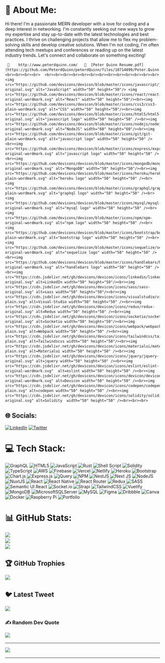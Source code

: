  
# 💫 About Me:
   
Hi there! I'm a passionate MERN developer with a love for coding and a deep interest in networking. I'm constantly seeking out new ways to grow my expertise and stay up-to-date with the latest technologies and best practices. I thrive on challenging projects that allow me to flex my problem-solving skills and develop creative solutions. When I'm not coding, I'm often attending tech meetups and conferences or reading up on the latest industry trends. Let's connect and collaborate on something exciting!




     💼    http://www.peterdquinn.com/   💼  [Peter Quinn Resume.pdf](https://github.com/PeterdQuinn/peterdQuinn/files/10714899/Peter.Quinn.Resume.pdf)<br><br><br><br>  <br><br><br><br><br><br><br><br><br><br><br><br><br><img src="https://github.com/devicons/devicon/blob/master/icons/javascript/javascript-original.svg" alt="JavaScript" width="50" height="50"/> <img src="https://github.com/devicons/devicon/blob/master/icons/react/react-original-wordmark.svg" alt="React" width="50" height="50"/><br><img src="https://github.com/devicons/devicon/blob/master/icons/css3/css3-plain-wordmark.svg" alt="CSS" width="50" height="50"/><br><img src="https://github.com/devicons/devicon/blob/master/icons/html5/html5-original.svg" alt="javascript logo" width="50" height="50" /><br><img src="https://github.com/devicons/devicon/blob/master/icons/nodejs/nodejs-original-wordmark.svg" alt="NodeJS" width="60" height="60"/><br><img src="https://github.com/devicons/devicon/blob/master/icons/git/git-plain-wordmark.svg" alt="javascript logo" width="50" height="50" /><br><img src="https://github.com/devicons/devicon/blob/master/icons/express/express-original-wordmark.svg" alt="javascript logo" width="50" height="50" /><br><img src="https://github.com/devicons/devicon/blob/master/icons/mongodb/mongodb-original-wordmark.svg" alt="MongoDB" width="50" height="50"/><br><img src="https://github.com/devicons/devicon/blob/master/icons/heroku/heroku-plain-wordmark.svg" alt="heroku logo" width="50" height="50" /><br><img src="https://github.com/devicons/devicon/blob/master/icons/graphql/graphql-plain-wordmark.svg" alt="graphql logo" width="50" height="50" /><br><img src="https://github.com/devicons/devicon/blob/master/icons/mysql/mysql-original-wordmark.svg" alt="mysql logo" width="50" height="50" /><br><img src="https://github.com/devicons/devicon/blob/master/icons/npm/npm-original-wordmark.svg" alt="npm logo" width="50" height="50" /><br><img src="https://github.com/devicons/devicon/blob/master/icons/bootstrap/bootstrap-plain-wordmark.svg" alt="bootstrap logo" width="50" height="50" /><br><img src="https://github.com/devicons/devicon/blob/master/icons/sequelize/sequelize-original-wordmark.svg" alt="sequelize logo" width="50" height="50" /><br><img src="https://github.com/devicons/devicon/blob/master/icons/handlebars/handlebars-original-wordmark.svg" alt="handlebars logo" width="50" height="50" /><br><img src="https://cdn.jsdelivr.net/gh/devicons/devicon/icons/linkedin/linkedin-original.svg" alt=LinkedIn width="50" height="50"/><br><img src="https://cdn.jsdelivr.net/gh/devicons/devicon/icons/sass/sass-original.svg" alt=sass width="50" height="50"/><br><img src="https://cdn.jsdelivr.net/gh/devicons/devicon/icons/visualstudio/visualstudio-plain.svg" alt=Visual-Studio width="50" height="50" /><br><img src="https://cdn.jsdelivr.net/gh/devicons/devicon/icons/redux/redux-original.svg" alt=Redux width="50" height="50" /><br><img src="https://cdn.jsdelivr.net/gh/devicons/devicon/icons/socketio/socketio-original.svg" alt=Socketio width="50" height="50"/><br><img src="https://cdn.jsdelivr.net/gh/devicons/devicon/icons/webpack/webpack-plain.svg" alt=Webpack width="50" height="50" /><br><img src="https://cdn.jsdelivr.net/gh/devicons/devicon/icons/tailwindcss/tailwindcss-plain.svg" alt=Tailwindscss width="50" height="50"/><br><img src="https://cdn.jsdelivr.net/gh/devicons/devicon/icons/materialui/materialui-plain.svg" alt=Materialui width="50" height="50" /><br><img src="https://cdn.jsdelivr.net/gh/devicons/devicon/icons/jquery/jquery-original.svg" alt=jquery width="50" height="50" /><br><img src="https://cdn.jsdelivr.net/gh/devicons/devicon/icons/eslint/eslint-original-wordmark.svg"  alt=eslint width="50" height="50" /><br><img src="https://cdn.jsdelivr.net/gh/devicons/devicon/icons/devicon/devicon-original-wordmark.svg" alt=Devicon width="50" height="50" /><br><img src="https://cdn.jsdelivr.net/gh/devicons/devicon/icons/codepen/codepen-plain.svg" alt=codepen width="50" height="50" /><br><img src="https://cdn.jsdelivr.net/gh/devicons/devicon/icons/solidity/solidity-original.svg" alt=Solidity  width="50" height="50" /><br><br><br>


## 🌐 Socials:
[![LinkedIn](https://img.shields.io/badge/LinkedIn-%230077B5.svg?logo=linkedin&logoColor=white)](https://linkedin.com/in/https://www.linkedin.com/in/peter-quinn-73ab78200/) [![Twitter](https://img.shields.io/badge/Twitter-%231DA1F2.svg?logo=Twitter&logoColor=white)](https://twitter.com/@fullstack_pg) 

# 💻 Tech Stack:
![GraphQL](https://img.shields.io/badge/-GraphQL-E10098?style=plastic&logo=graphql&logoColor=white) ![HTML5](https://img.shields.io/badge/html5-%23E34F26.svg?style=plastic&logo=html5&logoColor=white) ![JavaScript](https://img.shields.io/badge/javascript-%23323330.svg?style=plastic&logo=javascript&logoColor=%23F7DF1E) ![Rust](https://img.shields.io/badge/rust-%23000000.svg?style=plastic&logo=rust&logoColor=white) ![Shell Script](https://img.shields.io/badge/shell_script-%23121011.svg?style=plastic&logo=gnu-bash&logoColor=white) ![Solidity](https://img.shields.io/badge/Solidity-%23363636.svg?style=plastic&logo=solidity&logoColor=white) ![TypeScript](https://img.shields.io/badge/typescript-%23007ACC.svg?style=plastic&logo=typescript&logoColor=white) ![AWS](https://img.shields.io/badge/AWS-%23FF9900.svg?style=plastic&logo=amazon-aws&logoColor=white) ![Firebase](https://img.shields.io/badge/firebase-%23039BE5.svg?style=plastic&logo=firebase) ![Vercel](https://img.shields.io/badge/vercel-%23000000.svg?style=plastic&logo=vercel&logoColor=white) ![Netlify](https://img.shields.io/badge/netlify-%23000000.svg?style=plastic&logo=netlify&logoColor=#00C7B7) ![Heroku](https://img.shields.io/badge/heroku-%23430098.svg?style=plastic&logo=heroku&logoColor=white) ![Bootstrap](https://img.shields.io/badge/bootstrap-%23563D7C.svg?style=plastic&logo=bootstrap&logoColor=white) ![Chart.js](https://img.shields.io/badge/chart.js-F5788D.svg?style=plastic&logo=chart.js&logoColor=white) ![Express.js](https://img.shields.io/badge/express.js-%23404d59.svg?style=plastic&logo=express&logoColor=%2361DAFB) ![jQuery](https://img.shields.io/badge/jquery-%230769AD.svg?style=plastic&logo=jquery&logoColor=white) ![NPM](https://img.shields.io/badge/NPM-%23000000.svg?style=plastic&logo=npm&logoColor=white) ![NestJS](https://img.shields.io/badge/nestjs-%23E0234E.svg?style=plastic&logo=nestjs&logoColor=white) ![Next JS](https://img.shields.io/badge/Next-black?style=plastic&logo=next.js&logoColor=white) ![NodeJS](https://img.shields.io/badge/node.js-6DA55F?style=plastic&logo=node.js&logoColor=white) ![NuxtJS](https://img.shields.io/badge/Nuxt-black?style=plastic&logo=nuxt.js&logoColor=white) ![React](https://img.shields.io/badge/react-%2320232a.svg?style=plastic&logo=react&logoColor=%2361DAFB) ![React Native](https://img.shields.io/badge/react_native-%2320232a.svg?style=plastic&logo=react&logoColor=%2361DAFB) ![React Router](https://img.shields.io/badge/React_Router-CA4245?style=plastic&logo=react-router&logoColor=white) ![Redux](https://img.shields.io/badge/redux-%23593d88.svg?style=plastic&logo=redux&logoColor=white) ![SASS](https://img.shields.io/badge/SASS-hotpink.svg?style=plastic&logo=SASS&logoColor=white) ![Semantic UI React](https://img.shields.io/badge/Semantic%20UI%20React-%2335BDB2.svg?style=plastic&logo=SemanticUIReact&logoColor=white) ![Socket.io](https://img.shields.io/badge/Socket.io-black?style=plastic&logo=socket.io&badgeColor=010101) ![Strapi](https://img.shields.io/badge/strapi-%232E7EEA.svg?style=plastic&logo=strapi&logoColor=white) ![TailwindCSS](https://img.shields.io/badge/tailwindcss-%2338B2AC.svg?style=plastic&logo=tailwind-css&logoColor=white) ![Vuetify](https://img.shields.io/badge/Vuetify-1867C0?style=plastic&logo=vuetify&logoColor=AEDDFF) ![MongoDB](https://img.shields.io/badge/MongoDB-%234ea94b.svg?style=plastic&logo=mongodb&logoColor=white) ![MicrosoftSQLServer](https://img.shields.io/badge/Microsoft%20SQL%20Sever-CC2927?style=plastic&logo=microsoft%20sql%20server&logoColor=white) ![MySQL](https://img.shields.io/badge/mysql-%2300f.svg?style=plastic&logo=mysql&logoColor=white) 	![Figma](https://img.shields.io/badge/figma-%23F24E1E.svg?style=plastic&logo=figma&logoColor=white) ![Dribbble](https://img.shields.io/badge/Dribbble-EA4C89?style=plastic&logo=dribbble&logoColor=white) ![Canva](https://img.shields.io/badge/Canva-%2300C4CC.svg?style=plastic&logo=Canva&logoColor=white) ![Docker](https://img.shields.io/badge/docker-%230db7ed.svg?style=plastic&logo=docker&logoColor=white) ![Raspberry Pi](https://img.shields.io/badge/-RaspberryPi-C51A4A?style=plastic&logo=Raspberry-Pi) ![Portfolio](https://img.shields.io/badge/Portfolio-%23000000.svg?style=plastic&logo=firefox&logoColor=#FF7139)
# 📊 GitHub Stats:
![](https://github-readme-stats.vercel.app/api?username=peterdquinn&theme=radical&hide_border=false&include_all_commits=true&count_private=true)<br/>
![](https://github-readme-streak-stats.herokuapp.com/?user=peterdquinn&theme=radical&hide_border=false)<br/>
![](https://github-readme-stats.vercel.app/api/top-langs/?username=peterdquinn&theme=radical&hide_border=false&include_all_commits=true&count_private=true&layout=compact)

## 🏆 GitHub Trophies
![](https://github-profile-trophy.vercel.app/?username=peterdquinn&theme=radical&no-frame=false&no-bg=true&margin-w=4)

## 🐦 Latest Tweet
[![](https://gtce.itsvg.in/api?username=@fullstack_pg)](https://github.com/VishwaGauravIn/github-twitter-card-embed)

### ✍️ Random Dev Quote
![](https://quotes-github-readme.vercel.app/api?type=horizontal&theme=radical)

---
[![](https://visitcount.itsvg.in/api?id=peterdquinn&icon=0&color=0)](https://visitcount.itsvg.in)

<!-- Proudly created with GPRM ( https://gprm.itsvg.in ) -->




          



---



